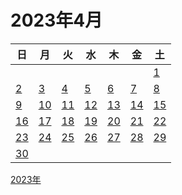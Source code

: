 # 2023年4月

|日|月|火|水|木|金|土|
|--|--|--|--|--|--|--|
|||||||[1](./01.md)|
|[2](./02.md)|[3](./03.md)|[4](./04.md)|[5](./05.md)|[6](./06.md)|[7](./07.md)|[8](./08.md)|
|[9](./09.md)|[10](./10.md)|[11](./11.md)|[12](./12.md)|[13](./13.md)|[14](./14.md)|[15](./15.md)|
|[16](./16.md)|[17](./17.md)|[18](./18.md)|[19](./19.md)|[20](./20.md)|[21](./21.md)|[22](./22.md)|
|[23](./23.md)|[24](./24.md)|[25](./25.md)|[26](./26.md)|[27](./27.md)|[28](./28.md)|[29](./29.md)|
|[30](./30.md)||||||||

[2023年](../README.md)
